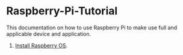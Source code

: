 # Raspberry-Pi-Tutorial
This documentation on how to use Raspberry Pi to make use full and applicable device and application.
1. <a href="https://github.com/NowDB/Raspberry-Pi-Tutorial/blob/main/install.md">Install Raspberry OS</a>.
